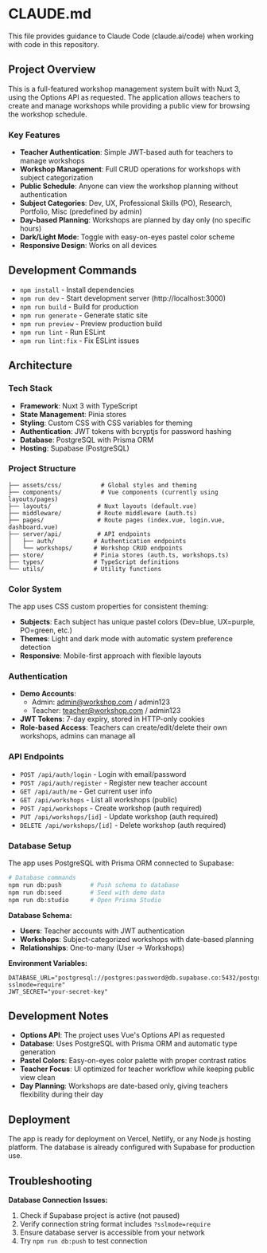 # CLAUDE.md

This file provides guidance to Claude Code (claude.ai/code) when working with code in this repository.

## Project Overview

This is a full-featured workshop management system built with Nuxt 3, using the Options API as requested. The application allows teachers to create and manage workshops while providing a public view for browsing the workshop schedule.

### Key Features
- **Teacher Authentication**: Simple JWT-based auth for teachers to manage workshops
- **Workshop Management**: Full CRUD operations for workshops with subject categorization
- **Public Schedule**: Anyone can view the workshop planning without authentication
- **Subject Categories**: Dev, UX, Professional Skills (PO), Research, Portfolio, Misc (predefined by admin)
- **Day-based Planning**: Workshops are planned by day only (no specific hours)
- **Dark/Light Mode**: Toggle with easy-on-eyes pastel color scheme
- **Responsive Design**: Works on all devices

## Development Commands

- `npm install` - Install dependencies
- `npm run dev` - Start development server (http://localhost:3000)
- `npm run build` - Build for production
- `npm run generate` - Generate static site
- `npm run preview` - Preview production build
- `npm run lint` - Run ESLint
- `npm run lint:fix` - Fix ESLint issues

## Architecture

### Tech Stack
- **Framework**: Nuxt 3 with TypeScript
- **State Management**: Pinia stores
- **Styling**: Custom CSS with CSS variables for theming
- **Authentication**: JWT tokens with bcryptjs for password hashing
- **Database**: PostgreSQL with Prisma ORM
- **Hosting**: Supabase (PostgreSQL)

### Project Structure
```
├── assets/css/           # Global styles and theming
├── components/           # Vue components (currently using layouts/pages)
├── layouts/             # Nuxt layouts (default.vue)
├── middleware/          # Route middleware (auth.ts)
├── pages/               # Route pages (index.vue, login.vue, dashboard.vue)
├── server/api/          # API endpoints
│   ├── auth/           # Authentication endpoints
│   └── workshops/      # Workshop CRUD endpoints
├── store/              # Pinia stores (auth.ts, workshops.ts)
├── types/              # TypeScript definitions
└── utils/              # Utility functions
```

### Color System
The app uses CSS custom properties for consistent theming:
- **Subjects**: Each subject has unique pastel colors (Dev=blue, UX=purple, PO=green, etc.)
- **Themes**: Light and dark mode with automatic system preference detection
- **Responsive**: Mobile-first approach with flexible layouts

### Authentication
- **Demo Accounts**: 
  - Admin: admin@workshop.com / admin123
  - Teacher: teacher@workshop.com / admin123
- **JWT Tokens**: 7-day expiry, stored in HTTP-only cookies
- **Role-based Access**: Teachers can create/edit/delete their own workshops, admins can manage all

### API Endpoints
- `POST /api/auth/login` - Login with email/password
- `POST /api/auth/register` - Register new teacher account
- `GET /api/auth/me` - Get current user info
- `GET /api/workshops` - List all workshops (public)
- `POST /api/workshops` - Create workshop (auth required)
- `PUT /api/workshops/[id]` - Update workshop (auth required)
- `DELETE /api/workshops/[id]` - Delete workshop (auth required)

### Database Setup

The app uses PostgreSQL with Prisma ORM connected to Supabase:

```bash
# Database commands
npm run db:push        # Push schema to database
npm run db:seed        # Seed with demo data
npm run db:studio      # Open Prisma Studio
```

**Database Schema:**
- **Users**: Teacher accounts with JWT authentication
- **Workshops**: Subject-categorized workshops with date-based planning
- **Relationships**: One-to-many (User → Workshops)

**Environment Variables:**
```env
DATABASE_URL="postgresql://postgres:password@db.supabase.co:5432/postgres?sslmode=require"
JWT_SECRET="your-secret-key"
```

## Development Notes

- **Options API**: The project uses Vue's Options API as requested
- **Database**: Uses PostgreSQL with Prisma ORM and automatic type generation
- **Pastel Colors**: Easy-on-eyes color palette with proper contrast ratios
- **Teacher Focus**: UI optimized for teacher workflow while keeping public view clean
- **Day Planning**: Workshops are date-based only, giving teachers flexibility during their day

## Deployment

The app is ready for deployment on Vercel, Netlify, or any Node.js hosting platform. The database is already configured with Supabase for production use.

## Troubleshooting

**Database Connection Issues:**
1. Check if Supabase project is active (not paused)
2. Verify connection string format includes `?sslmode=require`
3. Ensure database server is accessible from your network
4. Try `npm run db:push` to test connection